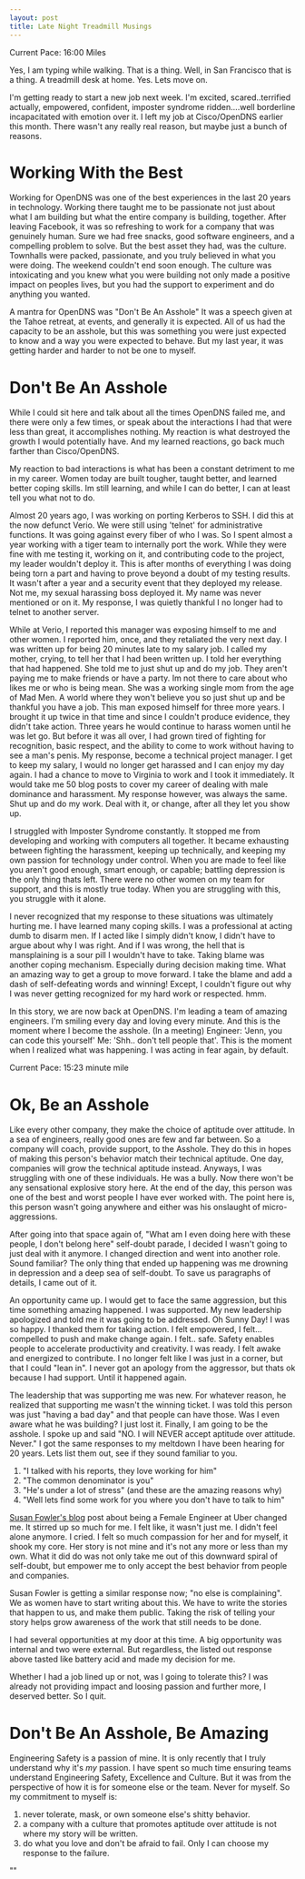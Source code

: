 ```yaml
---
layout: post
title: Late Night Treadmill Musings
---
```


Current Pace: 16:00 Miles

Yes, I am typing while walking. That is a thing. Well, in San Francisco that is a thing. A treadmill desk at home. Yes. Lets move on.

I'm getting ready to start a new job next week. I'm excited, scared..terrified actually, empowered, confident, imposter syndrome ridden....well borderline incapacitated with emotion over it. I left my job at Cisco/OpenDNS earlier this month. There wasn't any really real reason, but maybe just a bunch of reasons.

Working With the Best
===
Working for OpenDNS was one of the best experiences in the last 20 years in technology. Working there taught me to be passionate not just about what I am building but what the entire company is building, together. After leaving Facebook, it was so refreshing to work for a company that was genuinely human. Sure we had free snacks, good software engineers, and a compelling problem to solve. But the best asset they had, was the culture. Townhalls were packed, passionate, and you truly believed in what you were doing. The weekend couldn't end soon enough. The culture was intoxicating and you knew what you were building not only made a positive impact on peoples lives, but you had the support to experiment and do anything you wanted.

A mantra for OpenDNS was "Don't Be An Asshole" It was a speech given at the Tahoe retreat, at events, and generally it is expected. All of us had the capacity to be an asshole, but this was something you were just expected to know and a way you were expected to behave. But my last year, it was getting harder and harder to not be one to myself.

Don't Be An Asshole
===
While I could sit here and talk about all the times OpenDNS failed me, and there were only a few times, or speak about the interactions I had that were less than great, it accomplishes nothing. My reaction is what destroyed the growth I would potentially have. And my learned reactions, go back much farther than Cisco/OpenDNS.

My reaction to bad interactions is what has been a constant detriment to me in my career. Women today are built tougher, taught better, and learned better coping skills. Im still learning, and while I can do better, I can at least tell you what not to do.

Almost 20 years ago, I was working on porting Kerberos to SSH. I did this at the now defunct Verio. We were still using 'telnet' for administrative functions. It was going against every fiber of who I was. So I spent almost a year working with a tiger team to internally port the work. While they were fine with me testing it, working on it, and contributing code to the project, my leader wouldn't deploy it. This is after months of everything I was doing being torn a part and having to prove beyond a doubt of my testing results. It wasn't after a year and a security event that they deployed my release. Not me, my sexual harassing boss deployed it. My name was never mentioned or on it. My response, I was quietly thankful I no longer had to telnet to another server.

While at Verio, I reported this manager was exposing himself to me and other women. I reported him, once, and they retaliated the very next day.  I was written up for being 20 minutes late to my salary job.  I called my mother, crying, to tell her that I had been written up. I told her everything that had happened. She told me to just shut up and do my job. They aren't paying me to make friends or have a party. Im not there to care about who likes me or who is being mean. She was a working single mom from the age of Mad Men. A world where they won't believe you so just shut up and be thankful you have a job. This man exposed himself for three more years. I brought it up twice in that time and since I couldn't produce evidence, they didn't take action. Three years he would continue to harass women until he was let go. But before it was all over, I had grown tired of fighting for recognition, basic respect, and the ability to come to work without having to see a man's penis. My response, become a technical project manager. I get to keep my salary, I would no longer get harassed and I can enjoy my day again. I had a chance to move to Virginia to work and I took it immediately. It would take me 50 blog posts to cover my career of dealing with male dominance and harassment. My response however, was always the same. Shut up and do my work. Deal with it, or change, after all they let you show up.

I struggled with Imposter Syndrome constantly. It stopped me from developing and working with computers all together. It became exhausting between fighting the harassment, keeping up technically, and keeping my own passion for technology under control. When you are made to feel like you aren't good enough, smart enough, or capable; battling depression is the only thing thats left. There were no other women on my team for support, and this is mostly true today. When you are struggling with this, you struggle with it alone.

I never recognized that my response to these situations was ultimately hurting me. I have learned many coping skills. I was a professional at acting dumb to disarm men. If I acted like I simply didn't know, I didn't have to argue about why I was right. And if I was wrong, the hell that is mansplaining is a sour pill I wouldn't have to take. Taking blame was another coping mechanism. Especially during decision making time. What an amazing way to get a group to move forward. I take the blame and add a dash of self-defeating words and winning! Except, I couldn't figure out why I was never getting recognized for my hard work or respected. hmm.

In this story, we are now back at OpenDNS. I'm leading a team of amazing engineers. I'm smiling every day and loving every minute. And this is the moment where I become the asshole. (In a meeting) Engineer: 'Jenn, you can code this yourself' Me: 'Shh.. don't tell people that'.  This is the moment when I realized what was happening. I was acting in fear again, by default.

Current Pace: 15:23 minute mile

Ok, Be an Asshole
===
Like every other company, they make the choice of aptitude over attitude. In a sea of engineers, really good ones are few and far between. So a company will coach, provide support, to the Asshole. They do this in hopes of making this person's behavior match their technical aptitude. One day, companies will grow the technical aptitude instead. Anyways, I was struggling with one of these individuals. He was a bully. Now there won't be any sensational explosive story here. At the end of the day, this person was one of the best and worst people I have ever worked with. The point here is, this person wasn't going anywhere and either was his onslaught of micro-aggressions.

After going into that space again of, "What am I even doing here with these people, I don't belong here" self-doubt parade, I decided I wasn't going to just deal with it anymore. I changed direction and went into another role. Sound familiar? The only thing that ended up happening was me drowning in depression and a deep sea of self-doubt. To save us paragraphs of details, I came out of it.

An opportunity came up. I would get to face the same aggression, but this time something amazing happened. I was supported. My new leadership apologized and told me it was going to be addressed. Oh Sunny Day! I was so happy. I thanked them for taking action. I felt empowered, I felt... compelled to push and make change again. I felt.. safe. Safety enables people to accelerate productivity and creativity. I was ready. I felt awake and energized to contribute. I no longer felt like I was just in a corner, but that I could "lean in". I never got an apology from the aggressor, but thats ok because I had support. Until it happened again.

The leadership that was supporting me was new. For whatever reason, he realized that supporting me wasn't the winning ticket. I was told this person was just "having a bad day" and that people can have those. Was I even aware what he was building? I just lost it. Finally, I am going to be the asshole. I spoke up and said "NO. I will NEVER accept aptitude over attitude. Never." I got the same responses to my meltdown I have been hearing for 20 years. Lets list them out, see if they sound familiar to you.

1. "I talked with his reports, they love working for him"
2. "The common denominator is you"
3. "He's under a lot of stress" (and these are the amazing reasons why)
4. "Well lets find some work for you where you don't have to talk to him"

[Susan Fowler's blog](https://www.susanjfowler.com/blog/2017/2/19/reflecting-on-one-very-strange-year-at-uber) post about being a Female Engineer at Uber changed me. It stirred up so much for me. I felt like, it wasn't just me. I didn't feel alone anymore. I cried. I felt so much compassion for her and for myself, it shook my core. Her story is not mine and it's not any more or less than my own. What it did do was not only take me out of this downward spiral of self-doubt, but empower me to only accept the best behavior from people and companies.

Susan Fowler is getting a similar response now; "no else is complaining". We as women have to start writing about this. We have to write the stories that happen to us, and make them public. Taking the risk of telling your story helps grow awareness of the work that still needs to be done.

I had several opportunities at my door at this time. A big opportunity was internal and two were external. But regardless, the listed out response above tasted like battery acid and made my decision for me.

Whether I had a job lined up or not, was I going to tolerate this? I was already not providing impact and loosing passion and further more, I deserved better. So I quit.

Don't Be An Asshole, Be Amazing
===

Engineering Safety is a passion of mine. It is only recently that I truly understand why it's *my* passion. I have spent so much time ensuring teams understand Engineering Safety, Excellence and Culture. But it was from the perspective of how it is for someone else or the team. Never for myself. So my commitment to myself is:

 1. never tolerate, mask, or own someone else's shitty behavior.
 2. a company with a culture that promotes aptitude over attitude is not where my story will be written.
 3. do what you love and don't be afraid to fail. Only I can choose my response to the failure.


""
